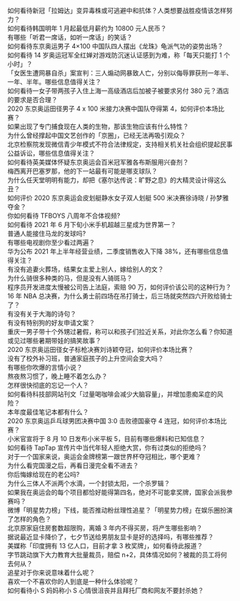 如何看待新冠「拉姆达」变异毒株或可逃避中和抗体？人类想要战胜疫情该怎样努力？  
如何看待韩国明年 1 月起最低月薪约为 10800 元人民币？  
有哪些「听君一席话，如听一席话」的笑话？  
如何看待东京奥运男子 4×100 中国队四人摆出《龙珠》龟派气功的姿势出场？  
如何看待 14 岁奥运冠军全红婵对游戏防沉迷认证感到为难，称「每天只能打 1 个小时」？  
「女医生遭网暴自杀」案宣判：三人煽动网暴致人亡，分别以侮辱罪获刑一年半、一年、半年。哪些信息值得关注？  
如何看待一女子带两孩子入住上海一高级酒店后加被子被要求另付 380 元？酒店的要求是否合理？  
2020 东京奥运田径男子 4 x 100 米接力决赛中国队夺得第 4，如何评价本场比赛？  
如果出现了专门捕食现在人类的生物，那该生物应该有什么特性？  
为什么曾经撑起中国文艺创作的「京圈」，已经无法再吸引观众？  
北京检察院发现微信青少年模式不符合法律规定，支持相关机关社会组织提起民事公益诉讼，哪些信息值得关注？  
如何看待英美媒体怀疑东京奥运会百米冠军雅各布斯服用兴奋剂？  
梅西离开巴塞罗那，他的下一站最有可能是哪支球队？  
为什么任天堂明明有能力，却把《塞尔达传说：旷野之息》的大精灵设计得这么丑？  
如何评价 2020 东京奥运会皮划艇静水女子双人划艇 500 米决赛徐诗晓 / 孙梦雅夺金？  
你如何看待 TFBOYS 八周年不合体视频?  
如何看待 2021 年 6 月下旬小米手机超越三星成为世界第一？  
普通人能接住马龙的发球吗?  
有哪些电视剧你至少看过两遍？  
华为公布 2021 年上半年经营业绩，二季度销售收入下降 38%，还有哪些信息值得关注？  
有没有追妻火葬场，结果女主爱上别人，嫁给别人的文？  
为什么骑很多种类的马，但是没有人骑斑马？  
程序员开发进度太慢被公司告上法庭，索赔 90 万，如何评价该公司的这种行为？  
16 年 NBA 总决赛，为什么勇士前四场在吊打骑士，后三场就突然四六开败给骑士了？  
有没有关于大海的诗句？  
有没有特别狗的好友申请文案？  
重庆一男子带十个外甥过暑假，称可以和孩子们拉近关系，对此你怎么看？你知道或见过哪些暑期带娃的搞笑故事？  
2020 东京奥运田径女子标枪决赛刘诗颖夺冠，如何评价本场比赛？  
没有了校外补习班，普通家庭孩子的上升空间会变大吗？  
有哪些你吹爆的言情小说？  
熬夜熬习惯了，晚上睡不着怎么办？  
怎样很快彻底的忘记一个人？  
如何看待科技部网站刊文「过量喝咖啡会减少大脑容量」，并增加患痴呆症的风险？  
本年度最佳笔记本都有什么？  
2020 东京奥运乒乓球男团决赛中国 3:0 击败德国豪夺 4 连冠，如何评价本场比赛？  
小米官宣将于 8 月 10 日发布小米平板 5，目前有哪些爆料和已知信息？  
如何看待 TapTap 宣传片中当代年轻人拒绝大赏，你有过类似的拒绝吗？  
对于一个国家来说，奥运会金牌榜第一跟世界杯夺冠相比，哪个更难？  
为什么看完国漫之后，再看日漫完全看不进去？  
你后悔嫁给现在的老公吗?  
为什么三体人不派两个水滴，一个封锁太阳，一个杀罗辑？  
如果我在奥运会的每个项目都恰好能得第四名，绝对不可能拿奖牌，国家会派我参赛吗？  
微博「明星势力榜」下线，能否推动粉丝理性追星？「明星势力榜」在娱乐圈扮演了怎样的角色？  
北京原家庭住房套数超限购，离婚 3 年内不得买房，将产生哪些影响？  
据说最近显卡降价了，七夕节送给男朋友显卡是好的选择吗，有哪些推荐？  
美媒称「印度拥有 13 亿人口，目前才拿 3 枚奖牌」，如何看待此报道？  
字节跳动旗下大力教育大批量裁员，赔偿 n+2，具体情况如何？被裁的员工将何去何从？  
追星对于你来说意味着什么呢？  
喜欢一个不喜欢你的人到底是一种什么体验呢？  
如何看待小 S 妈妈称小 S 心情很沮丧并且拜托厂商和网友不要封杀她？  
